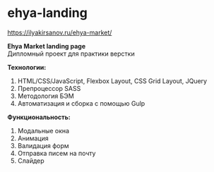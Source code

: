# ehya-landing
https://ilyakirsanov.ru/ehya-market/

**Ehya Market landing page**  
Дипломный проект для практики верстки

**Технологии:** 
1) HTML/CSS/JavaScript, Flexbox Layout, CSS Grid Layout, JQuery 
2) Препроцессор SASS 
3) Методология БЭМ 
5) Автоматизация и сборка с помощью Gulp

**Функциональность:** 
1) Модальные окна 
2) Анимация
3) Валидация форм 
4) Отправка писем на почту
5) Слайдер
